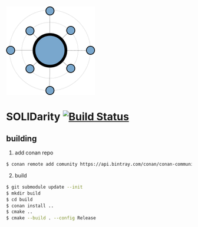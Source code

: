 ![logo](artwork/logo.small.png)
# SOLIDarity [![Build Status](https://travis-ci.org/lysevi/solidarity.svg?branch=master)](https://travis-ci.org/lysevi/solidarity)

## building
1. add conan repo
```sh
$ conan remote add comunity https://api.bintray.com/conan/conan-community/conan 
```
2. build
```sh
$ git submodule update --init 
$ mkdir build
$ cd build
$ conan install ..
$ cmake ..
$ cmake --build . --config Release 
```

